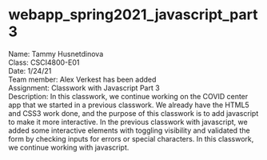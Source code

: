 # webapp_spring2021_javascript_part3

Name: Tammy Husnetdinova <br>
Class: CSCI4800-E01 <br>
Date: 1/24/21 <br>
Team member: Alex Verkest has been added <br>
Assignment: Classwork with Javascript Part 3 <br>
Description: In this classwork, we continue working on the COVID center app that we started in a previous classwork. We already have the HTML5 and CSS3 work done, and the purpose of this classwork is to add javascript to make it more interactive. In the previous classwork with javascript, we added some interactive elements with toggling visibility and validated the form by checking inputs for errors or special characters. In this classwork, we continue working with javascript. <br>
